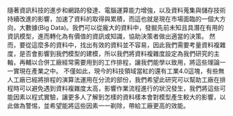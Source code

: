 隨著資訊科技的進步和網路的發達、電腦運算能力增強，以及資料蒐集與儲存技術持續改進的影響，加速了資料的取得與累積，而這也就是現在市場面臨的一個大方向，大數據(Big Data)。我們可以從龐大的資料中，發掘先前未知且具潛在有用的資訊模型，進而轉化為有價值的資訊或知識，協助決策者做出適當的決策。
然而，要從這麼多的資料中，找出有效的資料並不容易，因此我們需要考量資料複雜度，是否會影響到我們模型的建模，所以我們將資料複雜度設定為我們研究的主軸，再輔以合併工廠經常需要用到的工作排程，讓我們能學以致用，將這些理論一一實現在產業之中。
不僅如此，現今的科技領域當紅的還有工業4.0這塊，有些無人工廠已經將排程的演算法運用在分流的部份，我們希望此研究可以幫助工廠在排程時可以避免遇到資料複雜度太高，影響作業流程進行的狀況發生，我們將這些可能因素以程式實驗，讓更多人了解到怎樣的資料樣本會對模型產生較大的影響，以此做為警惕，並希望能將這些因素一一剃除，帶給工廠更高的效能。
